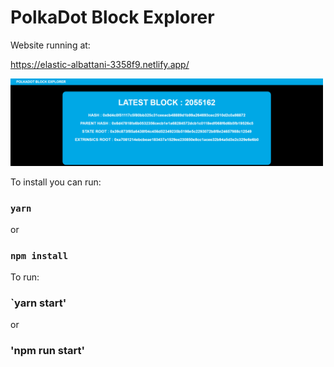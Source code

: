 # PolkaDot Block Explorer

Website running at:

https://elastic-albattani-3358f9.netlify.app/

<img src="/src/img/polkaexplorer.png" width="500">

To install you can run:

### `yarn`

or 

### `npm install`

To run:

### `yarn start'

or 

### 'npm run start'

